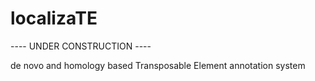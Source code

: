 localizaTE  
==========
 
 ---- UNDER CONSTRUCTION ----
 
de novo and homology based Transposable Element annotation system  
